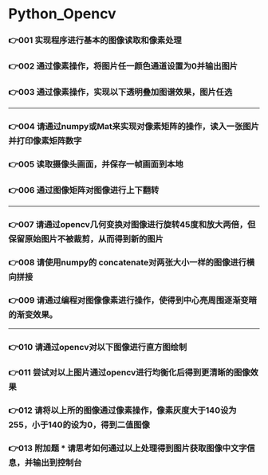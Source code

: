 # Python_Opencv
### 👉001 实现程序进行基本的图像读取和像素处理

### 👉002 通过像素操作，将图片任一颜色通道设置为0并输出图片 

### 👉003 通过像素操作，实现以下透明叠加图谱效果，图片任选 



--------

### 👉004 请通过numpy或Mat来实现对像素矩阵的操作，读入一张图片并打印像素矩阵数字

### 👉005  读取摄像头画面，并保存一帧画面到本地

### 👉006 通过图像矩阵对图像进行上下翻转

---

### 👉007  请通过opencv几何变换对图像进行旋转45度和放大两倍，但保留原始图片不被裁剪，从而得到新的图片

### 👉008  请使用numpy的 concatenate对两张大小一样的图像进行横向拼接

### 👉009  请通过编程对图像像素进行操作，使得到中心亮周围逐渐变暗的渐变效果。

----

### 👉010 请通过opencv对以下图像进行直方图绘制

### 👉011 尝试对以上图片通过opencv进行均衡化后得到更清晰的图像效果

### 👉012 请将以上所的图像通过像素操作，像素灰度大于140设为255，小于140的设为0，得到二值图像

### 👉013 附加题 \* 请思考如何通过以上处理得到图片获取图像中文字信息，并输出到控制台